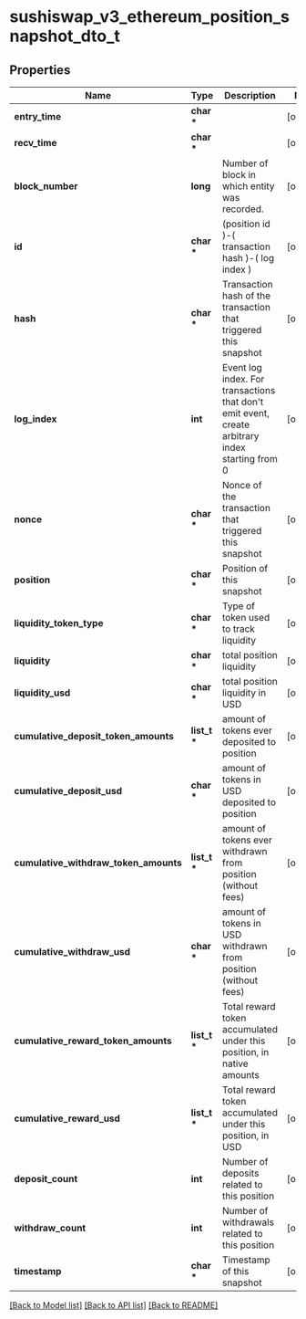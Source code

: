 # sushiswap_v3_ethereum_position_snapshot_dto_t

## Properties
Name | Type | Description | Notes
------------ | ------------- | ------------- | -------------
**entry_time** | **char \*** |  | [optional] 
**recv_time** | **char \*** |  | [optional] 
**block_number** | **long** | Number of block in which entity was recorded. | [optional] 
**id** | **char \*** |  (position id )-( transaction hash )-( log index )  | [optional] 
**hash** | **char \*** | Transaction hash of the transaction that triggered this snapshot | [optional] 
**log_index** | **int** | Event log index. For transactions that don&#39;t emit event, create arbitrary index starting from 0 | [optional] 
**nonce** | **char \*** | Nonce of the transaction that triggered this snapshot | [optional] 
**position** | **char \*** | Position of this snapshot | [optional] 
**liquidity_token_type** | **char \*** | Type of token used to track liquidity | [optional] 
**liquidity** | **char \*** | total position liquidity | [optional] 
**liquidity_usd** | **char \*** | total position liquidity in USD | [optional] 
**cumulative_deposit_token_amounts** | **list_t \*** | amount of tokens ever deposited to position | [optional] 
**cumulative_deposit_usd** | **char \*** | amount of tokens in USD deposited to position | [optional] 
**cumulative_withdraw_token_amounts** | **list_t \*** | amount of tokens ever withdrawn from position (without fees) | [optional] 
**cumulative_withdraw_usd** | **char \*** | amount of tokens in USD withdrawn from position (without fees) | [optional] 
**cumulative_reward_token_amounts** | **list_t \*** | Total reward token accumulated under this position, in native amounts | [optional] 
**cumulative_reward_usd** | **list_t \*** | Total reward token accumulated under this position, in USD | [optional] 
**deposit_count** | **int** | Number of deposits related to this position | [optional] 
**withdraw_count** | **int** | Number of withdrawals related to this position | [optional] 
**timestamp** | **char \*** | Timestamp of this snapshot | [optional] 

[[Back to Model list]](../README.md#documentation-for-models) [[Back to API list]](../README.md#documentation-for-api-endpoints) [[Back to README]](../README.md)


